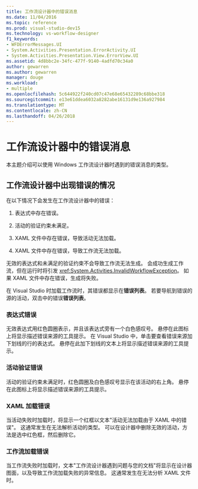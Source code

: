 ```yaml
---
title: 工作流设计器中的错误消息
ms.date: 11/04/2016
ms.topic: reference
ms.prod: visual-studio-dev15
ms.technology: vs-workflow-designer
f1_keywords:
- WFDErrorMessages.UI
- System.Activities.Presentation.ErrorActivity.UI
- System.Activities.Presentation.View.ErrorView.UI
ms.assetid: 4d8bbc2e-34fc-477f-9140-4adfd70c34a0
author: gewarren
ms.author: gewarren
manager: douge
ms.workload:
- multiple
ms.openlocfilehash: 5c644922f240cd07c47e68e65432289c68bbe318
ms.sourcegitcommit: e13e61ddea6032a8282abe16131d9e136a927984
ms.translationtype: MT
ms.contentlocale: zh-CN
ms.lasthandoff: 04/26/2018
---
```

# <a name="error-messages-in-workflow-designer"></a>工作流设计器中的错误消息

本主题介绍可以使用 Windows 工作流设计器时遇到的错误消息的类型。

## <a name="situations-in-which-errors-in-the-workflow-designer-occur"></a>工作流设计器中出现错误的情况

在以下情况下会发生在工作流设计器中的错误：

1.  表达式中存在错误。

2.  活动的验证约束未满足。

3.  XAML 文件中存在错误，导致活动无法加载。

4.  XAML 文件中存在错误，导致工作流无法加载。

无效的表达式和未满足的验证约束不会导致工作流无法生成。 会成功生成工作流，但在运行时将引发 <xref:System.Activities.InvalidWorkflowException>。 如果 XAML 文件中存在错误，生成将失败。

在 Visual Studio 时加载工作流时，其错误都显示在**错误列表**。 若要导航到错误的源的活动，双击中的错误**错误列表**。

### <a name="expression-errors"></a>表达式错误
 无效表达式用红色圆圈表示，并且该表达式旁有一个白色感叹号。 悬停在此图标上将显示描述错误来源的工具提示。 在 Visual Studio 中，单击要查看错误来源加下划线的行的表达式。 悬停在此加下划线的文本上将显示描述错误来源的工具提示。

### <a name="activity-validation-errors"></a>活动验证错误
 活动的验证约束未满足时，红色圆圈及白色感叹号显示在该活动的右上角。 悬停在此图标上将显示描述错误来源的工具提示。

### <a name="xaml-load-errors"></a>XAML 加载错误
 当活动失败时加载时，将显示一个红框以文本"活动无法加载由于 XAML 中的错误"。 这通常发生在无法解析活动的类型。 可以在设计器中删除无效的活动，方法是选中红色框，然后删除它。

### <a name="workflow-load-errors"></a>工作流加载错误
 当工作流失败时加载时，文本"工作流设计器遇到问题与您的文档"将显示在设计器图面，以及导致工作流加载失败的异常信息。 这通常发生在无法分析 XAML 文件时。